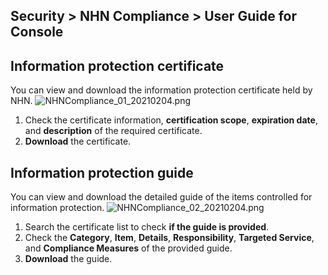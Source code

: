 ## Security > NHN Compliance > User Guide for Console

## Information protection certificate

You can view and download the information protection certificate held by NHN.
![NHNCompliance_01_20210204.png](https://static.toastoven.net/prod_serversecuritycheck/NHNCompliance_01_20210204.png)
1. Check the certificate information, **certification scope**, **expiration date**, and **description** of the required certificate.
2. **Download**  the certificate.


## Information protection guide

You can view and download the detailed guide of the items controlled for information protection.
![NHNCompliance_02_20210204.png](https://static.toastoven.net/prod_serversecuritycheck/NHNCompliance_02_20210204.png)
1. Search the certificate list to check **if the guide is provided**.
2. Check the **Category**, **Item**, **Details**, **Responsibility**, **Targeted Service**, and **Compliance Measures** of the provided guide.
3. **Download**  the guide.
